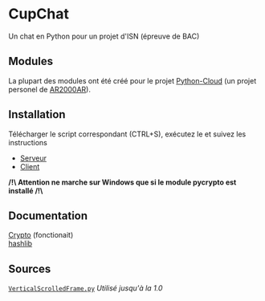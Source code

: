 # CupChat
Un chat en Python pour un projet d'ISN (épreuve de BAC)

## Modules
La plupart des modules ont été créé pour le projet [Python-Cloud](https://github.com/AR2000AR/Python-Cloud) (un projet personel de [AR2000AR](https://github.com/AR2000AR/)).

## Installation
Télécharger le script correspondant (CTRL+S), exécutez le et suivez les instructions
- [Serveur](https://gist.githubusercontent.com/AR2000AR/f10d54a6d40b4f6f1beadb1a23c98131/raw/fedac586087a4a298a5f0d3aa21704b7f34509af/installeur_CupChat_Serveur.py)
- [Client](https://gist.githubusercontent.com/AR2000AR/2cf5ec275e9c5e48de24666f956b9259/raw/f7054f59f7533237a3c6e4a114d04f6a55936ec9/installeur_CupChat_Client.py)

**/!\ Attention ne marche sur Windows que si le module pycrypto est installé /!\\**

## Documentation
[Crypto](https://pythonhosted.org/pycrypto/) (fonctionait)  
[hashlib](https://docs.python.org/3.6/library/hashlib.html)

## Sources
[`VerticalScrolledFrame.py`](https://gist.github.com/novel-yet-trivial/3eddfce704db3082e38c84664fc1fdf8) *Utilisé jusqu'à la 1.0*
